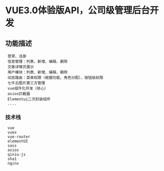 # VUE3.0体验版API，公司级管理后台开发

## 功能描述
```
 登录、注册
 信息管理：列表、新增、编辑、删除
 文章详情页展示
 用户模块：列表、新增、编辑、删除
 动态路由：菜单权限（根据功能、角色分配）、按钮级权限
 七牛云图片第三方管理
 vue组件化开发（核心）
 axios拦截器
 Elementui二次封装组件
 ....
```

### 技术栈
```
 vue
 vuex
 vue-router
 elementUI
 sass
 axios
 qiniu-js
 sha1
 nginx
```
